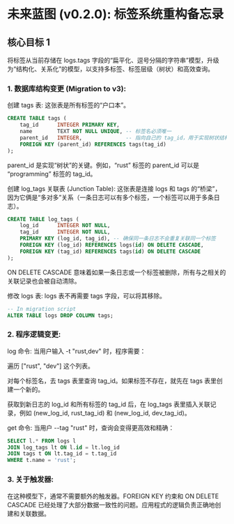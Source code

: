 # 未来蓝图 (v0.2.0): 标签系统重构备忘录

## 核心目标 1

将标签从当前存储在 logs.tags 字段的“扁平化、逗号分隔的字符串”模型，升级为“结构化、关系化”的模型，以支持多标签、标签层级（树状）和高效查询。

### 1. 数据库结构变更 (Migration to v3):

创建 tags 表: 这张表是所有标签的“户口本”。

```SQL
CREATE TABLE tags (
    tag_id      INTEGER PRIMARY KEY,
    name        TEXT NOT NULL UNIQUE, -- 标签名必须唯一
    parent_id   INTEGER,              -- 指向自己的 tag_id，用于实现树状结构
    FOREIGN KEY (parent_id) REFERENCES tags(tag_id)
);
```
parent_id 是实现“树状”的关键。例如，“rust” 标签的 parent_id 可以是 “programming” 标签的 tag_id。

创建 log_tags 关联表 (Junction Table): 这张表是连接 logs 和 tags 的“桥梁”，因为它俩是“多对多”关系（一条日志可以有多个标签，一个标签可以用于多条日志）。

```SQL
CREATE TABLE log_tags (
    log_id      INTEGER NOT NULL,
    tag_id      INTEGER NOT NULL,
    PRIMARY KEY (log_id, tag_id), -- 确保同一条日志不会重复关联同一个标签
    FOREIGN KEY (log_id) REFERENCES logs(id) ON DELETE CASCADE,
    FOREIGN KEY (tag_id) REFERENCES tags(id) ON DELETE CASCADE
);
```

ON DELETE CASCADE 意味着如果一条日志或一个标签被删除，所有与之相关的关联记录也会被自动清除。

修改 logs 表: logs 表不再需要 tags 字段，可以将其移除。

```SQL
-- In migration script
ALTER TABLE logs DROP COLUMN tags;
```

### 2. 程序逻辑变更:

log 命令: 当用户输入 -t "rust,dev" 时，程序需要：

遍历 ["rust", "dev"] 这个列表。

对每个标签名，去 tags 表里查询 tag_id。如果标签不存在，就先在 tags 表里创建一个新的。

获取到新日志的 log_id 和所有标签的 tag_id 后，在 log_tags 表里插入关联记录，例如 (new_log_id, rust_tag_id) 和 (new_log_id, dev_tag_id)。

get 命令: 当用户 --tag "rust" 时，查询会变得更高效和精确：

```SQL
SELECT l.* FROM logs l
JOIN log_tags lt ON l.id = lt.log_id
JOIN tags t ON lt.tag_id = t.tag_id
WHERE t.name = 'rust';
```

### 3. 关于触发器:

在这种模型下，通常不需要额外的触发器。FOREIGN KEY 约束和 ON DELETE CASCADE 已经处理了大部分数据一致性的问题。应用程式的逻辑负责正确地创建和关联数据。
